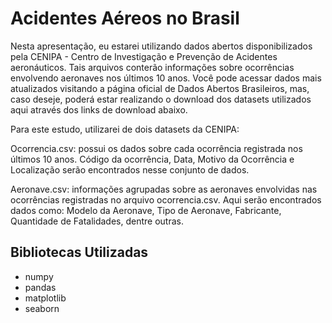 # Acidentes Aéreos no Brasil
Nesta apresentação, eu estarei utilizando dados abertos disponibilizados pela CENIPA - Centro de Investigação e Prevenção de Acidentes aeronáuticos. Tais arquivos conterão informações sobre ocorrências envolvendo aeronaves nos últimos 10 anos. Você pode acessar dados mais atualizados visitando a página oficial de Dados Abertos Brasileiros, mas, caso deseje, poderá estar realizando o download dos datasets utilizados aqui através dos links de download abaixo.

Para este estudo, utilizarei de dois datasets da CENIPA:

Ocorrencia.csv: possui os dados sobre cada ocorrência registrada nos últimos 10 anos. Código da ocorrência, Data, Motivo da Ocorrência e Localização serão encontrados nesse conjunto de dados.

Aeronave.csv: informações agrupadas sobre as aeronaves envolvidas nas ocorrências registradas no arquivo ocorrencia.csv. Aqui serão encontrados dados como: Modelo da Aeronave, Tipo de Aeronave, Fabricante, Quantidade de Fatalidades, dentre outras.

## Bibliotecas Utilizadas
* numpy 
* pandas 
* matplotlib
* seaborn
